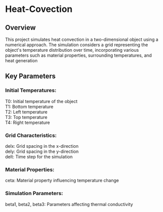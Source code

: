 # Heat-Covection

## Overview
This project simulates heat convection in a two-dimensional object using a numerical approach. The simulation considers a grid representing the object's temperature distribution over time, incorporating various parameters such as material properties, surrounding temperatures, and heat generation

## Key Parameters

### Initial Temperatures:
T0: Initial temperature of the object<br>
T1: Bottom temperature<br>
T2: Left temperature<br>
T3: Top temperature<br>
T4: Right temperature<br>

### Grid Characteristics:
delx: Grid spacing in the x-direction<br>
dely: Grid spacing in the y-direction<br>
delt: Time step for the simulation<br>

### Material Properties:
ceta: Material property influencing temperature change

### Simulation Parameters:
beta1, beta2, beta3: Parameters affecting thermal conductivity
